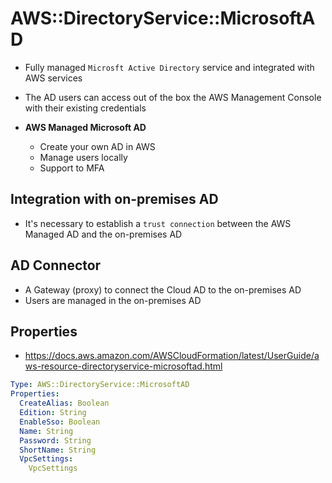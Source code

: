 # AWS::DirectoryService::MicrosoftAD

- Fully managed `Microsft Active Directory` service and integrated with AWS services
- The AD users can access out of the box the AWS Management Console with their existing credentials

- **AWS Managed Microsoft AD**
  - Create your own AD in AWS
  - Manage users locally
  - Support to MFA

## Integration with on-premises AD

- It's necessary to establish a `trust connection` between the AWS Managed AD and the on-premises AD

## AD Connector

- A Gateway (proxy) to connect the Cloud AD to the on-premises AD
- Users are managed in the on-premises AD

## Properties

- <https://docs.aws.amazon.com/AWSCloudFormation/latest/UserGuide/aws-resource-directoryservice-microsoftad.html>

```yaml
Type: AWS::DirectoryService::MicrosoftAD
Properties:
  CreateAlias: Boolean
  Edition: String
  EnableSso: Boolean
  Name: String
  Password: String
  ShortName: String
  VpcSettings:
    VpcSettings
```
